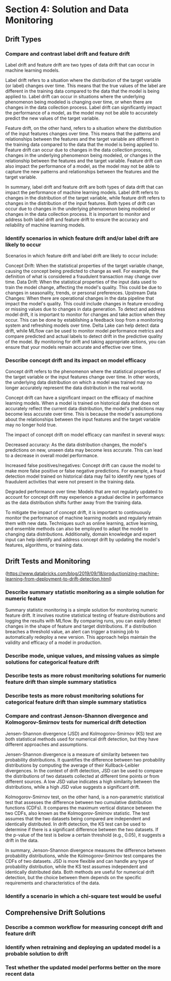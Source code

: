 # Section 4: Solution and Data Monitoring

## Drift Types

### Compare and contrast label drift and feature drift

Label drift and feature drift are two types of data drift that can occur in machine learning models.

Label drift refers to a situation where the distribution of the target variable (or label) changes over time. This means that the true values of the label are different in the training data compared to the data that the model is being applied to. Label drift can occur in situations where the underlying phenomenon being modeled is changing over time, or when there are changes in the data collection process. Label drift can significantly impact the performance of a model, as the model may not be able to accurately predict the new values of the target variable.

Feature drift, on the other hand, refers to a situation where the distribution of the input features changes over time. This means that the patterns and relationships between the features and the target variable are different in the training data compared to the data that the model is being applied to. Feature drift can occur due to changes in the data collection process, changes in the underlying phenomenon being modeled, or changes in the relationship between the features and the target variable. Feature drift can also impact the performance of a model, as the model may not be able to capture the new patterns and relationships between the features and the target variable.

In summary, label drift and feature drift are both types of data drift that can impact the performance of machine learning models. Label drift refers to changes in the distribution of the target variable, while feature drift refers to changes in the distribution of the input features. Both types of drift can occur due to changes in the underlying phenomenon being modeled or changes in the data collection process. It is important to monitor and address both label drift and feature drift to ensure the accuracy and reliability of machine learning models.

### Identify scenarios in which feature drift and/or label drift are likely to occur

Scenarios in which feature drift and label drift are likely to occur include:

Concept Drift: When the statistical properties of the target variable change, causing the concept being predicted to change as well. For example, the definition of what is considered a fraudulent transaction may change over time.
Data Drift: When the statistical properties of the input data used to train the model change, affecting the model's quality. This could be due to changes in seasonality, trends, or personal preferences.
Upstream Data Changes: When there are operational changes in the data pipeline that impact the model's quality. This could include changes in feature encoding or missing values due to changes in data generation.
To detect and address model drift, it is important to monitor for changes and take action when they occur. This can be done by establishing a feedback loop from a monitoring system and refreshing models over time. Delta Lake can help detect data drift, while MLflow can be used to monitor model performance metrics and compare predicted and actual labels to detect drift in the predictive quality of the model. By monitoring for drift and taking appropriate actions, you can ensure that your models remain accurate and effective over time.

### Describe concept drift and its impact on model efficacy
Concept drift refers to the phenomenon where the statistical properties of the target variable or the input features change over time. In other words, the underlying data distribution on which a model was trained may no longer accurately represent the data distribution in the real world.

Concept drift can have a significant impact on the efficacy of machine learning models. When a model is trained on historical data that does not accurately reflect the current data distribution, the model's predictions may become less accurate over time. This is because the model's assumptions about the relationships between the input features and the target variable may no longer hold true.

The impact of concept drift on model efficacy can manifest in several ways:

Decreased accuracy: As the data distribution changes, the model's predictions on new, unseen data may become less accurate. This can lead to a decrease in overall model performance.

Increased false positives/negatives: Concept drift can cause the model to make more false positive or false negative predictions. For example, a fraud detection model trained on historical data may fail to identify new types of fraudulent activities that were not present in the training data.

Degraded performance over time: Models that are not regularly updated to account for concept drift may experience a gradual decline in performance as the data distribution shifts further away from the training data.

To mitigate the impact of concept drift, it is important to continuously monitor the performance of machine learning models and regularly retrain them with new data. Techniques such as online learning, active learning, and ensemble methods can also be employed to adapt the model to changing data distributions. Additionally, domain knowledge and expert input can help identify and address concept drift by updating the model's features, algorithms, or training data.

## Drift Tests and Monitoring

(https://www.databricks.com/blog/2019/09/18/productionizing-machine-learning-from-deployment-to-drift-detection.html)

### Describe summary statistic monitoring as a simple solution for numeric feature 

Summary statistic monitoring is a simple solution for monitoring numeric feature drift. It involves routine statistical testing of feature distributions and logging the results with MLflow. By comparing runs, you can easily detect changes in the shape of feature and target distributions. If a distribution breaches a threshold value, an alert can trigger a training job to automatically redeploy a new version. This approach helps maintain the validity and efficacy of a model in production.

### Describe mode, unique values, and missing values as simple solutions for categorical feature drift

### Describe tests as more robust monitoring solutions for numeric feature drift than simple summary statistics

### Describe tests as more robust monitoring solutions for categorical feature drift than simple summary statistics

### Compare and contrast Jenson-Shannon divergence and Kolmogorov-Smirnov tests for numerical drift detection

Jensen-Shannon divergence (JSD) and Kolmogorov-Smirnov (KS) test are both statistical methods used for numerical drift detection, but they have different approaches and assumptions.

Jensen-Shannon divergence is a measure of similarity between two probability distributions. It quantifies the difference between two probability distributions by computing the average of their Kullback-Leibler divergences. In the context of drift detection, JSD can be used to compare the distributions of two datasets collected at different time points or from different sources. A low JSD value indicates a high similarity between the distributions, while a high JSD value suggests a significant drift.

Kolmogorov-Smirnov test, on the other hand, is a non-parametric statistical test that assesses the difference between two cumulative distribution functions (CDFs). It compares the maximum vertical distance between the two CDFs, also known as the Kolmogorov-Smirnov statistic. The test assumes that the two datasets being compared are independent and identically distributed. In drift detection, the KS test can be used to determine if there is a significant difference between the two datasets. If the p-value of the test is below a certain threshold (e.g., 0.05), it suggests a drift in the data.

In summary, Jenson-Shannon divergence measures the difference between probability distributions, while the Kolmogorov-Smirnov test compares the CDFs of two datasets. JSD is more flexible and can handle any type of probability distribution, while the KS test assumes independent and identically distributed data. Both methods are useful for numerical drift detection, but the choice between them depends on the specific requirements and characteristics of the data.

### Identify a scenario in which a chi-square test would be useful


## Comprehensive Drift Solutions

### Describe a common workflow for measuring concept drift and feature drift

### Identify when retraining and deploying an updated model is a probable solution to drift

### Test whether the updated model performs better on the more recent data
